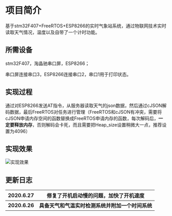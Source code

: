 # 项目简介

基于stm32F407+FreeRTOS+ESP8266的实时气象站系统，通过物联网技术实时读取天气情况，温度以及自带了一个计时功能。

## 所需设备

stm32F407，淘晶驰串口屏，ESP8266；

串口屏连接串口3，ESP8266连接串口2，串口1用于打印状态。

## 实现过程

通过对ESP8266发送AT指令，从服务器读取天气的json数据，然后通过cJSON解码数据，最后FreeRTOS对任务进行管理（FreeRTOS和cJSON有冲突，需要将cJSON申请内存空间的函数替换成FreeRTOS申请内存的函数，每次解码后，**一定要释放内存**，否则解码会卡死，而且需要把Heap_size设置稍微大一点，推荐设置为4096）

## 实现效果

![实现效果](https://img-blog.csdnimg.cn/20200625171702401.JPG?x-oss-process=image/watermark,type_ZmFuZ3poZW5naGVpdGk,shadow_10,text_aHR0cHM6Ly9ibG9nLmNzZG4ubmV0L25hbWVfbG9uZ21pbmc=,size_16,color_FFFFFF,t_70)

## 更新日志

| 2020.6.27     | 修复了开机启动慢的问题，加快了开机速度           |
| ------------- | ------------------------------------------------ |
| **2020.6.26** | **具备天气和气温实时检测系统并附加一个时间系统** |

